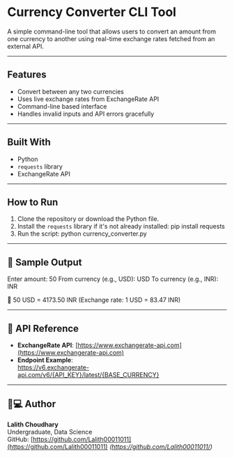 # Currency Converter CLI Tool

A simple command-line tool that allows users to convert an amount from one currency to another using real-time exchange rates fetched from an external API.

---

## Features
- Convert between any two currencies
- Uses live exchange rates from ExchangeRate API
- Command-line based interface
- Handles invalid inputs and API errors gracefully

---

## Built With
- Python
- `requests` library
- ExchangeRate API

---

##  How to Run

1. Clone the repository or download the Python file.
2. Install the `requests` library if it's not already installed:
pip install requests
3. Run the script:
python currency_converter.py


---

## 🧪 Sample Output
Enter amount: 50
From currency (e.g., USD): USD
To currency (e.g., INR): INR

💱 50 USD = 4173.50 INR
(Exchange rate: 1 USD = 83.47 INR)

---

## 🔗 API Reference

- **ExchangeRate API**: [https://www.exchangerate-api.com](https://www.exchangerate-api.com)
- **Endpoint Example**:  
https://v6.exchangerate-api.com/v6/{API_KEY}/latest/{BASE_CURRENCY}


---

## 👨💻 Author

**Lalith Choudhary**  
Undergraduate, Data Science  
GitHub: [https://github.com/Lalith00011011](https://github.com/Lalith00011011) *(https://github.com/Lalith00011011/)*
